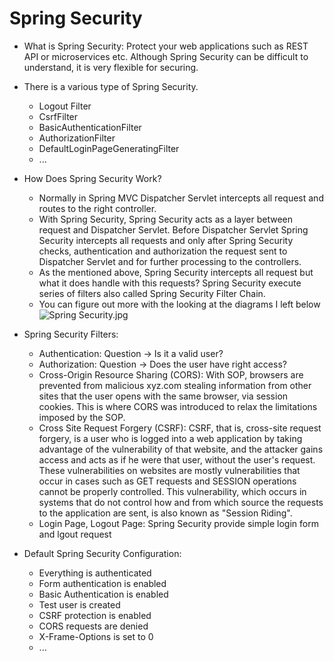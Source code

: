 # Spring Security
* What is Spring Security: Protect your web applications such as REST API or microservices etc. Although Spring Security can be difficult to understand, it is very flexible for securing.
* There is a various type of Spring Security.
  * Logout Filter
  * CsrfFilter
  * BasicAuthenticationFilter
  * AuthorizationFilter
  * DefaultLoginPageGeneratingFilter
  * ...

* How Does Spring Security Work?
  * Normally in Spring MVC Dispatcher Servlet intercepts all request and routes to the right controller.
  * With Spring Security, Spring Security acts as a layer between request and Dispatcher Servlet. Before Dispatcher Servlet Spring Security intercepts all requests and only after Spring Security checks, authentication and authorization the request sent to Dispatcher Servlet and for further processing to the controllers.
  * As the mentioned above, Spring Security intercepts all request but what it does handle with this requests? Spring Security execute series of filters also called Spring Security Filter Chain.
  * You can figure out more with the looking at the diagrams I left below
  ![Spring Security.jpg](..%2F..%2FDownloads%2FSpring%20Security.jpg)

* Spring Security Filters:
  * Authentication: Question -> Is it a valid user?
  * Authorization: Question -> Does the user have right access?
  * Cross-Origin Resource Sharing (CORS): With SOP, browsers are prevented from malicious xyz․com stealing information from other sites that the user opens with the same browser, via session cookies. This is where CORS was introduced to relax the limitations imposed by the SOP.
  * Cross Site Request Forgery (CSRF): CSRF, that is, cross-site request forgery, is a user who is logged into a web application by taking advantage of the vulnerability of that website, and the attacker gains access and acts as if he were that user, without the user's request. These vulnerabilities on websites are mostly vulnerabilities that occur in cases such as GET requests and SESSION operations cannot be properly controlled. This vulnerability, which occurs in systems that do not control how and from which source the requests to the application are sent, is also known as "Session Riding".
  * Login Page, Logout Page: Spring Security provide simple login form and lgout request

* Default Spring Security Configuration:
  * Everything is authenticated
  * Form authentication is enabled
  * Basic Authentication is enabled
  * Test user is created
  * CSRF protection is enabled
  * CORS requests are denied
  * X-Frame-Options is set to 0 
  * ...

